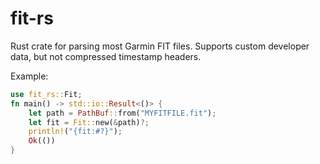 # fit-rs

Rust crate for parsing most Garmin FIT files. Supports custom developer data, but not compressed timestamp headers.

Example:
```rust
use fit_rs::Fit;
fn main() -> std::io::Result<()> {
    let path = PathBuf::from("MYFITFILE.fit");
    let fit = Fit::new(&path)?;
    println!("{fit:#?}");
    Ok(())
}
```